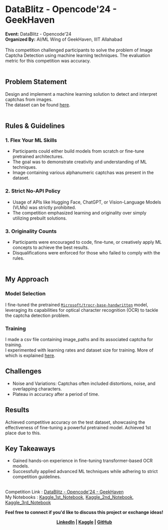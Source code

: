# DataBlitz - Opencode'24 - GeekHaven<br>
<b>Event:</b> DataBlitz - Opencode'24<br>
<b>Organized By:</b> AI/ML Wing of GeekHaven, IIIT Allahabad<br><br>
This competition challenged participants to solve the problem of Image Captcha Detection using machine learning techniques. The evaluation metric for this competition was accuracy.<br><br>


## Problem Statement
Design and implement a machine learning solution to detect and interpret captchas from images.<br>
The dataset can be found <a href="https://github.com/aryagokh/DataBlitz/blob/main/data.pdf">here</a>.
<br><br>

## Rules & Guidelines
### 1. Flex Your ML Skills
* Participants could either build models from scratch or fine-tune pretrained architectures.
* The goal was to demonstrate creativity and understanding of ML techniques.
* Image containing various alphanumeric captchas was present in the dataset.

### 2. Strict No-API Policy
* Usage of APIs like Hugging Face, ChatGPT, or Vision-Language Models (VLMs) was strictly prohibited.
* The competition emphasized learning and originality over simply utilizing prebuilt solutions.

### 3. Originality Counts
* Participants were encouraged to code, fine-tune, or creatively apply ML concepts to achieve the best results.
* Disqualifications were enforced for those who failed to comply with the rules.
<br><br>

## My Approach
### Model Selection
I fine-tuned the pretrained <a href="https://huggingface.co/microsoft/trocr-base-handwritten">`Microsoft/trocr-base-handwritten`</a> model, leveraging its capabilities for optical character recognition (OCR) to tackle the captcha detection problem.

### Training
I made a csv file containing image_paths and its associated captcha for training.<br>
I experimented with learning rates and dataset size for training.
More of which is explained <a href="https://github.com/aryagokh/DataBlitz/blob/main/Experiments_with_datasize_and_lr.pdf">here</a>.

## Challenges
* Noise and Variations: Captchas often included distortions, noise, and overlapping characters.
* Plateau in accuracy after a period of time.

## Results
Achieved competitive accuracy on the test dataset, showcasing the effectiveness of fine-tuning a powerful pretrained model.
Achieved 1st place due to this.

## Key Takeaways
* Gained hands-on experience in fine-tuning transformer-based OCR models.
* Successfully applied advanced ML techniques while adhering to strict competition guidelines.
<br><br>

Competition Link : <a href="https://www.kaggle.com/competitions/opencode-24-geek-haven/overview">DataBlitz - Opencode'24 - GeekHaven</a><br>
My Notebooks : <a href="https://www.kaggle.com/code/bharthee/0-71557-lb-datablitz">Kaggle_1st_Notebook</a>, 
               <a href="https://www.kaggle.com/code/bharthee/0-71428-lb-datablitz">Kaggle_2nd_Notebook</a>,
               <a href="https://www.kaggle.com/code/aryagokh/fork-of-0-71557-lb-datablitz">Kaggle_3rd_Notebook</a>


<b>Feel free to connect if you'd like to discuss this project or exchange ideas!</b><br>
<p align="center"><b><a href="www.linkedin.com/in/gokhale-arya">LinkedIn</a> | <a href="https://www.kaggle.com/aryagokh">Kaggle</a> | <a href="https://github.com/aryagokh/">GitHub</a></b></p>
